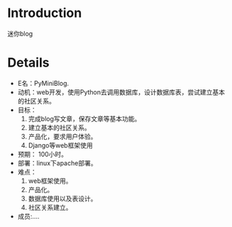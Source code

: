 # Introduction #

迷你blog


# Details #

  * E名：PyMiniBlog.
  * 动机：web开发，使用Python去调用数据库，设计数据库表，尝试建立基本的社区关系。
  * 目标：
    1. 完成blog写文章，保存文章等基本功能。
    1. 建立基本的社区关系。
    1. 产品化，要求用户体验。
    1. Django等web框架使用
  * 预期： 100小时。
  * 部署：linux下apache部署。
  * 难点：
    1. web框架使用。
    1. 产品化。
    1. 数据库使用以及表设计。
    1. 社区关系建立。
  * 成员:....